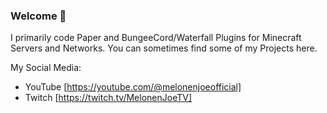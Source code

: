 ### Welcome 👋

I primarily code Paper and BungeeCord/Waterfall Plugins for Minecraft Servers and Networks.
You can sometimes find some of my Projects here.

My Social Media:
- YouTube [https://youtube.com/@melonenjoeofficial]
- Twitch [https://twitch.tv/MelonenJoeTV]
